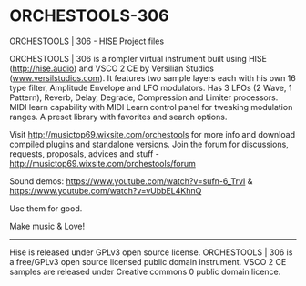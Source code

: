 # ORCHESTOOLS-306
ORCHESTOOLS | 306 - HISE Project files

ORCHESTOOLS | 306 is a rompler virtual instrument built using HISE (http://hise.audio) and VSCO 2 CE by Versilian Studios (www.versilstudios.com). It features two sample layers each with his own 16 type filter, Amplitude Envelope and LFO modulators. Has 3 LFOs (2 Wave, 1 Pattern), Reverb, Delay, Degrade, Compression and Limiter processors. MIDI learn capability with MIDI Learn control panel for tweaking modulation ranges. A preset library with favorites and search options. 

Visit http://musictop69.wixsite.com/orchestools for more info and download compiled plugins and standalone versions. 
Join the forum for discussions, requests, proposals, advices and stuff - http://musictop69.wixsite.com/orchestools/forum

Sound demos: https://www.youtube.com/watch?v=sufn-6_TrvI & https://www.youtube.com/watch?v=vUbbEL4KhnQ

Use them for good. 

Make music & Love!

_________________________________________________

Hise is released under GPLv3 open source license.
ORCHESTOOLS | 306  is a free/GPLv3 open source licensed public domain instrument. 
VSCO 2 CE samples are released under Creative commons 0 public domain licence.
